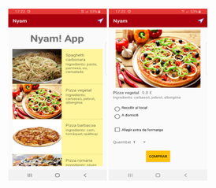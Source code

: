 
<img src="Captura1.jpg" width="200" height="350">      <img src="Captura2.jpg" width="200" height="350">
